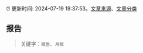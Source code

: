 :alarm_clock: 更新时间: 2024-07-19 19:37:53。[文章来源](/README.md)、[文章分类](/TAGS.md)

## 报告


> 关键字：`报告`、`月报`



